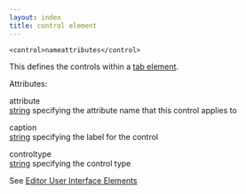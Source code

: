 ```yaml
---
layout: index
title: control element
---
```


    <control>nameattributes</control>

This defines the controls within a [tab element](tab_element.html).

Attributes:

attribute  
[string](../types/string.html) specifying the attribute name that this control applies to

caption  
[string](../types/string.html) specifying the label for the control

controltype  
[string](../types/string.html) specifying the control type

See [Editor User Interface Elements](../editor_user_interface_elements.html)
